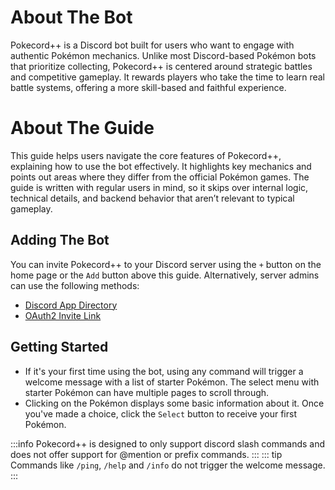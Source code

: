 # About The Bot

Pokecord++ is a Discord bot built for users who want to engage with authentic Pokémon mechanics. Unlike most Discord-based Pokémon bots that prioritize collecting, Pokecord++ is centered around strategic battles and competitive gameplay. It rewards players who take the time to learn real battle systems, offering a more skill-based and faithful experience.

# About The Guide

This guide helps users navigate the core features of Pokecord++, explaining how to use the bot effectively. It highlights key mechanics and points out areas where they differ from the official Pokémon games. The guide is written with regular users in mind, so it skips over internal logic, technical details, and backend behavior that aren’t relevant to typical gameplay.

## Adding The Bot

You can invite Pokecord++ to your Discord server using the `+` button on the home page or the `Add` button above this guide. Alternatively, server admins can use the following methods:

- [Discord App Directory](https://discord.com/application-directory/818836234104602635)
- [OAuth2 Invite Link](https://pokecord.org/add)

## Getting Started

- If it's your first time using the bot, using any command will trigger a welcome message with a list of starter Pokémon. The select menu with starter Pokémon can have multiple pages to scroll through.
- Clicking on the Pokémon displays some basic information about it. Once you've made a choice, click the `Select` button to receive your first Pokémon.

:::info
Pokecord++ is designed to only support discord slash commands and does not offer support for @mention or prefix commands.
:::
::: tip
Commands like `/ping`, `/help` and `/info` do not trigger the welcome message.
:::